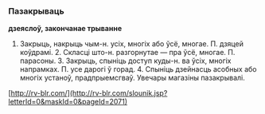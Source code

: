 ### Пазакрываць
**дзеяслоў, закончанае трыванне**

1. Закрыць, накрыць чым-н. усіх, многіх або ўсё, многае. П. дзяцей коўдрамі. 2. Скласці што-н. разгорнутае — пра ўсё, многае. П. парасоны. 3. Закрыць, спыніць доступ куды-н. ва ўсіх, многіх напрамках. П. усе дарогі ў горад. 4. Спыніць дзейнасць асобных або многіх устаноў, прадпрыемсгваў. Увечары магазіны пазакрывалі.

<a rel="author">[http://rv-blr.com/](http://rv-blr.com/slounik.jsp?letterId=0&maskId=0&pageId=2071)</a>
